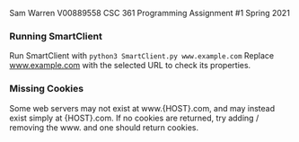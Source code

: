 Sam Warren V00889558
CSC 361 Programming Assignment #1
Spring 2021

### Running SmartClient
Run SmartClient with `python3 SmartClient.py www.example.com`
Replace www.example.com with the selected URL to check its properties.

### Missing Cookies
Some web servers may not exist at www.{HOST}.com, and may instead exist simply at {HOST}.com. If no cookies
are returned, try adding / removing the www. and one should return cookies.